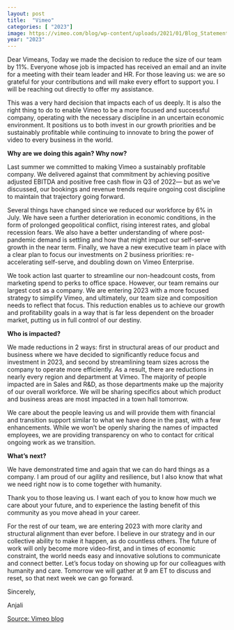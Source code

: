 ```yaml
---
layout: post
title:  "Vimeo"
categories: [ "2023"]
image: https://vimeo.com/blog/wp-content/uploads/2021/01/Blog_Statement3.png
year: "2023"
---
```


Dear Vimeans, Today we made the decision to reduce the size of our team by 11%. Everyone whose job is impacted has received an email and an invite for a meeting with their team leader and HR. For those leaving us: we are so grateful for your contributions and will make every effort to support you. I will be reaching out directly to offer my assistance.

This was a very hard decision that impacts each of us deeply. It is also the right thing to do to enable Vimeo to be a more focused and successful company, operating with the necessary discipline in an uncertain economic environment. It positions us to both invest in our growth priorities and be sustainably profitable while continuing to innovate to bring the power of video to every business in the world.

**Why are we doing this again? Why now?**

Last summer we committed to making Vimeo a sustainably profitable company. We delivered against that commitment by achieving positive adjusted EBITDA and positive free cash flow in Q3 of 2022— but as we’ve discussed, our bookings and revenue trends require ongoing cost discipline to maintain that trajectory going forward.

Several things have changed since we reduced our workforce by 6% in July. We have seen a further deterioration in economic conditions, in the form of prolonged geopolitical conflict, rising interest rates, and global recession fears. We also have a better understanding of where post-pandemic demand is settling and how that might impact our self-serve growth in the near term. Finally, we have a new executive team in place with a clear plan to focus our investments on 2 business priorities: re-accelerating self-serve, and doubling down on Vimeo Enterprise.

We took action last quarter to streamline our non-headcount costs, from marketing spend to perks to office space. However, our team remains our largest cost as a company. We are entering 2023 with a more focused strategy to simplify Vimeo, and ultimately, our team size and composition needs to reflect that focus. This reduction enables us to achieve our growth and profitability goals in a way that is far less dependent on the broader market, putting us in full control of our destiny.

**Who is impacted?**

We made reductions in 2 ways: first in structural areas of our product and business where we have decided to significantly reduce focus and investment in 2023, and second by streamlining team sizes across the company to operate more efficiently. As a result, there are reductions in nearly every region and department at Vimeo. The majority of people impacted are in Sales and R&D, as those departments make up the majority of our overall workforce. We will be sharing specifics about which product and business areas are most impacted in a town hall tomorrow.

We care about the people leaving us and will provide them with financial and transition support similar to what we have done in the past, with a few enhancements. While we won’t be openly sharing the names of impacted employees, we are providing transparency on who to contact for critical ongoing work as we transition.

**What’s next?**

We have demonstrated time and again that we can do hard things as a company. I am proud of our agility and resilience, but I also know that what we need right now is to come together with humanity.

Thank you to those leaving us. I want each of you to know how much we care about your future, and to experience the lasting benefit of this community as you move ahead in your career.

For the rest of our team, we are entering 2023 with more clarity and structural alignment than ever before. I believe in our strategy and in our collective ability to make it happen, as do countless others. The future of work will only become more video-first, and in times of economic constraint, the world needs easy and innovative solutions to communicate and connect better. Let’s focus today on showing up for our colleagues with humanity and care. Tomorrow we will gather at 9 am ET to discuss and reset, so that next week we can go forward.

Sincerely,

Anjali

[Source: Vimeo blog](https://vimeo.com/blog/post/a-message-from-vimeos-ceo-jan-2023/)
